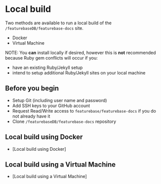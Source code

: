 # Local build

Two methods are available to run a local build of the `/featurebaseDB/featurebase-docs` site.

* Docker
* Virtual Machine

NOTE: You **can** install locally if desired, however this is **not** recommended because Ruby gem conflicts will occur if you:
* have an existing Ruby/Jekyll setup
* intend to setup additional Ruby/Jekyll sites on your local machine

## Before you begin

* Setup Git (including user name and password)
* Add SSH keys to your GitHub account
* Request Read/Write access to `featurebase/featurebase-docs` if you do not already have it
* Clone `/featurebaseDB/featurebase-docs` repository

## Local build using Docker

* [Local build using Docker]

## Local build using a Virtual Machine

* [Local build using a Virtual Machine]
